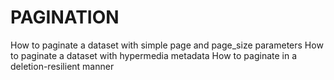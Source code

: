 # PAGINATION

How to paginate a dataset with simple page and page_size parameters
How to paginate a dataset with hypermedia metadata
How to paginate in a deletion-resilient manner
